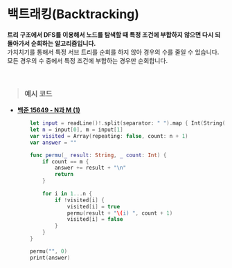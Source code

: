 # 백트래킹(Backtracking)
**트리 구조에서 DFS를 이용해서 노드를 탐색할 때 특정 조건에 부합하지 않으면 다시 되돌아가서 순회하는 알고리즘입니다.**  
가치치기를 통해서 특정 서브 트리를 순회를 하지 않아 경우의 수를 줄일 수 있습니다.  
모든 경우의 수 중에서 특정 조건에 부합하는 경우만 순회합니다.

<br>

> ### 예시 코드
* **[백준 15649 - N과 M (1)](https://www.acmicpc.net/problem/15649)**
    ```swift
        let input = readLine()!.split(separator: " ").map { Int(String($0))! }
        let n = input[0], m = input[1]
        var visited = Array(repeating: false, count: n + 1)
        var answer = ""

        func permu(_ result: String, _ count: Int) {
            if count == m {
                answer += result + "\n"
                return
            }
            
            for i in 1...n {
                if !visited[i] {
                    visited[i] = true
                    permu(result + "\(i) ", count + 1)
                    visited[i] = false
                }
            }
        }

        permu("", 0)
        print(answer)
    ```
